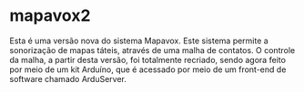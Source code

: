 mapavox2
========

Esta é uma versão nova do sistema Mapavox.
Este sistema permite a sonorização de mapas táteis, através de uma malha de contatos.
O controle da malha, a partir desta versão, foi totalmente recriado, sendo agora feito por meio de um kit Arduíno,
que é acessado por meio de um front-end de software chamado ArduServer.
